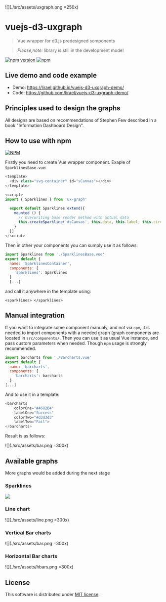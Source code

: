 ![](./src/assets/uxgraph.png =250x)

# vuejs-d3-uxgraph

> Vue wrapper for d3.js predesigned somponents

> *Please,note:* library is still in the development mode! 

[![npm version](https://badge.fury.io/js/ux-graph.svg)](https://badge.fury.io/js/ux-graph)
[![npm](https://img.shields.io/npm/l/express.svg)](https://www.npmjs.com/package/ux-graph)

## Live demo and code example

- Demo: https://lirael.github.io/vuejs-d3-uxgraph-demo/
- Code: https://github.com/lirael/vuejs-d3-uxgraph-demo/

## Principles used to design the graphs

All designs are based on recommendations of Stephen Few described in a book "Information Dashboard Design".

## How to use with npm 

[![NPM](https://nodei.co/npm/ux-graph.png?downloads=true&downloadRank=true)](https://nodei.co/npm/ux-graph/)

Firstly you need to create Vue wrapper component. Exaple of `SparklinesBase.vue`:

```javascript
<template>
  <div class="svg-container" id="sCanvas"></div>
</template>

<script>
import { Sparklines } from 'ux-graph'

  export default Sparklines.extend({
    mounted () {
      // Overwriting base render method with actual data
      this.createSparkline('#sCanvas', this.data, this.label, this.circle, this.color)
    }
  })
</script>
```
Then in other your components you can sumply use it as follows:

```javascript
import Sparklines from './SparklinesBase.vue'
export default {
  name: 'SparklinesContainer',
  components: {
    'sparklines': Sparklines
  }
  [...]
```

and call it anywhere in the template using:
```
<sparklines> </sparklines>
```

## Manual integration

If you want to integrate some component manualy, and not via `npm`, it is needed to import components with a needed graph (graph components are located in `src/components/`. Then you can use it as usual Vue instance, and pass custom parameters when needed. Though `npm` usage is strongly recommended.

```javascript
import barcharts from './Barcharts.vue'
export default {
  name: 'barcharts',
  components: {
    'barcharts': barcharts
  }
[...]
```

And to use it in a template:
```javascript
<barcharts
    colorOne="#4682B4" 
    labelOne="Success" 
    colorTwo="#d3d3d3" 
    labelTwo="Fail">
</barcharts>
```

Result is as follows:

![](./src/assets/bar.png =300x)

## Available graphs
More graphs would be added during the next stage

### Sparklines
![](./src/assets/sparklines.png=300x)

### Line chart
![](./src/assets/line.png =300x)

### Vertical Bar charts
![](./src/assets/bar.png =300x)

### Horizontal Bar charts
![](./src/assets/hbars.png =300x)

## License

This software is distributed under [MIT license](LICENSE).

